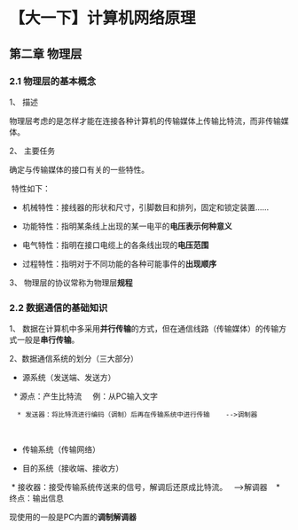# 【大一下】计算机网络原理

## 第二章 物理层

### 2.1 物理层的基本概念

1、 描述

物理层考虑的是怎样才能在连接各种计算机的传输媒体上传输比特流，而非传输媒体。

2、 主要任务

确定与传输媒体的接口有关的一些特性。

  特性如下：

* 机械特性：接线器的形状和尺寸，引脚数目和排列，固定和锁定装置……

* 功能特性：指明某条线上出现的某一电平的**电压表示何种意义**

* 电气特性：指明在接口电缆上的各条线出现的**电压范围**

* 过程特性：指明对于不同功能的各种可能事件的**出现顺序**

3、 物理层的协议常称为物理层**规程**

### 2.2 数据通信的基础知识

1、 数据在计算机中多采用**并行传输**的方式，但在通信线路（传输媒体）的传输方式一般是**串行传输**。

2、数据通信系统的划分（三大部分）

* 源系统（发送端、发送方）

      * 源点：产生比特流
    
         例：从PC输入文字
    
      * 发送器：将比特流进行编码（调制）后再在传输系统中进行传输    -->调制器
  
* 传输系统（传输网络）

* 目的系统（接收端、接收方）

  * 接收器：接受传输系统传送来的信号，解调后还原成比特流。   -->解调器
  
  * 终点：输出信息
  
 现使用的一般是PC内置的**调制解调器**

